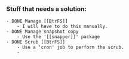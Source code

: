 ### Stuff that needs a solution:
	- DONE Manage [[BtrFS]]
		- I will have to do this manually.
	- DONE Manage snapshot copy
		- Use the '[[snapper]]' package
	- DONE Scrub [[BtrFS]]
		- Use a 'cron' job to perform the scrub.
		-